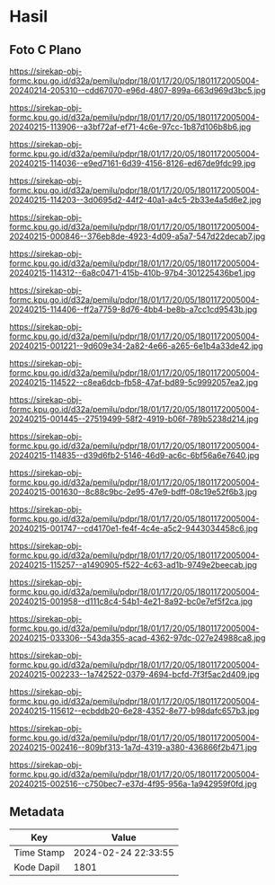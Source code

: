# Hasil

## Foto C Plano

https://sirekap-obj-formc.kpu.go.id/d32a/pemilu/pdpr/18/01/17/20/05/1801172005004-20240214-205310--cdd67070-e96d-4807-899a-663d969d3bc5.jpg

https://sirekap-obj-formc.kpu.go.id/d32a/pemilu/pdpr/18/01/17/20/05/1801172005004-20240215-113906--a3bf72af-ef71-4c6e-97cc-1b87d106b8b6.jpg

https://sirekap-obj-formc.kpu.go.id/d32a/pemilu/pdpr/18/01/17/20/05/1801172005004-20240215-114036--e9ed7161-6d39-4156-8126-ed67de9fdc99.jpg

https://sirekap-obj-formc.kpu.go.id/d32a/pemilu/pdpr/18/01/17/20/05/1801172005004-20240215-114203--3d0695d2-44f2-40a1-a4c5-2b33e4a5d6e2.jpg

https://sirekap-obj-formc.kpu.go.id/d32a/pemilu/pdpr/18/01/17/20/05/1801172005004-20240215-000846--376eb8de-4923-4d09-a5a7-547d22decab7.jpg

https://sirekap-obj-formc.kpu.go.id/d32a/pemilu/pdpr/18/01/17/20/05/1801172005004-20240215-114312--6a8c0471-415b-410b-97b4-301225436be1.jpg

https://sirekap-obj-formc.kpu.go.id/d32a/pemilu/pdpr/18/01/17/20/05/1801172005004-20240215-114406--ff2a7759-8d76-4bb4-be8b-a7cc1cd9543b.jpg

https://sirekap-obj-formc.kpu.go.id/d32a/pemilu/pdpr/18/01/17/20/05/1801172005004-20240215-001221--9d609e34-2a82-4e66-a265-6e1b4a33de42.jpg

https://sirekap-obj-formc.kpu.go.id/d32a/pemilu/pdpr/18/01/17/20/05/1801172005004-20240215-114522--c8ea6dcb-fb58-47af-bd89-5c9992057ea2.jpg

https://sirekap-obj-formc.kpu.go.id/d32a/pemilu/pdpr/18/01/17/20/05/1801172005004-20240215-001445--27519499-58f2-4919-b06f-789b5238d214.jpg

https://sirekap-obj-formc.kpu.go.id/d32a/pemilu/pdpr/18/01/17/20/05/1801172005004-20240215-114835--d39d6fb2-5146-46d9-ac6c-6bf56a6e7640.jpg

https://sirekap-obj-formc.kpu.go.id/d32a/pemilu/pdpr/18/01/17/20/05/1801172005004-20240215-001630--8c88c9bc-2e95-47e9-bdff-08c19e52f6b3.jpg

https://sirekap-obj-formc.kpu.go.id/d32a/pemilu/pdpr/18/01/17/20/05/1801172005004-20240215-001747--cd4170e1-fe4f-4c4e-a5c2-9443034458c6.jpg

https://sirekap-obj-formc.kpu.go.id/d32a/pemilu/pdpr/18/01/17/20/05/1801172005004-20240215-115257--a1490905-f522-4c63-ad1b-9749e2beecab.jpg

https://sirekap-obj-formc.kpu.go.id/d32a/pemilu/pdpr/18/01/17/20/05/1801172005004-20240215-001958--d111c8c4-54b1-4e21-8a92-bc0e7ef5f2ca.jpg

https://sirekap-obj-formc.kpu.go.id/d32a/pemilu/pdpr/18/01/17/20/05/1801172005004-20240215-033306--543da355-acad-4362-97dc-027e24988ca8.jpg

https://sirekap-obj-formc.kpu.go.id/d32a/pemilu/pdpr/18/01/17/20/05/1801172005004-20240215-002233--1a742522-0379-4694-bcfd-7f3f5ac2d409.jpg

https://sirekap-obj-formc.kpu.go.id/d32a/pemilu/pdpr/18/01/17/20/05/1801172005004-20240215-115612--ecbddb20-6e28-4352-8e77-b98dafc657b3.jpg

https://sirekap-obj-formc.kpu.go.id/d32a/pemilu/pdpr/18/01/17/20/05/1801172005004-20240215-002416--809bf313-1a7d-4319-a380-436866f2b471.jpg

https://sirekap-obj-formc.kpu.go.id/d32a/pemilu/pdpr/18/01/17/20/05/1801172005004-20240215-002516--c750bec7-e37d-4f95-956a-1a942959f0fd.jpg


## Metadata

| Key        | Value               |
| ---------- | ------------------- |
| Time Stamp | 2024-02-24 22:33:55 |
| Kode Dapil | 1801                |



